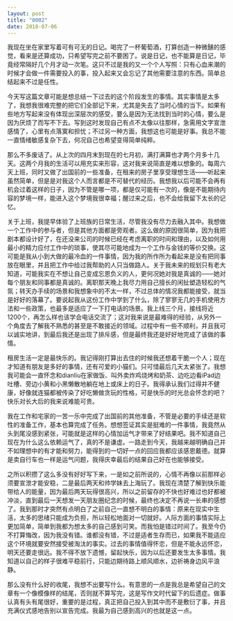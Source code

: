 ```yaml
---
layout: post
title: "0002"
date: 2018-07-06
---
```

我现在坐在家里写着可有可无的日记。喝完了一杯葡萄酒，打算创造一种微醺的感觉，看来是还算成功，只希望写完之前不要困了。说是日记，也不能算是日记，毕竟经常隔好几个月才动一次笔。这只不过是我的又一个个人写照：只有心血来潮的时候才会做一件需要投入的事，投入起来又会忘记了其他需要注意的东西。简单总结起来不过是任性。

今天写这篇文章可能是想总结一下过去的这个阶段发生的事情。其实事情是太多了，我想我很难完整的把它们全部记下来，尤其是失去了当时心情的当下。如果有些地方写起来没有体现出深层次的感受，要么是因为无法找到当时的心情，要么是因为厌烦了而写不下去。写到这时发现自己有点不太像以往那样，急需用文字宣泄感情了，心里有点落寞和担忧；不过另一种方面，我想这也可能是好事。我总不能一直情绪敏感复杂下去，何况自己也希望变得简单纯粹。

那么不多废话了。从上次的四月末到现在的七月初，满打满算也才两个月多十几天。这两个月我的生活可以用充实来形容，这对我来说简直是难以想象的。每周六天上班，同时又做了出国前的一些准备，在租来的房子里享受理想生活——听起来虽然简单，但是是对我这个人而言都是不可替代的经历。我想我以后可能不会再有机会过着这样的日子，因为不管是哪一项，都是仅可能有一次的，像是不能期待内容的梦境一样，能进入这个梦境我很幸福；醒过来之后，也不会给我留下太长的记忆。

关于上班，我提早体验了上班族的日常生活，尽管我没有尽力去融入其中。我想做一个工作中的参与者，但是其他方面都是旁观者。这么做的原因很简单，因为我把剧本都设计好了，在还没来公司的时候已经在考虑离职的时间和理由，以及如何用最小的精力应付工作中的琐事，使其尽可能地成为一个工作与金钱的等价交换。这可能是我从小到大做的最冷血的一件事情，因为我的所作所为看起来是没有把同事放在眼里，并且把工作中给过我帮助的人只当做路人。关于我未来的规划只有老大知道，可能我实在不想让自己变成忘恩负义的人，更何况她对我是真诚的——她对每个朋友和同事都是真诚的。离职那天晚上我尽力用自己擅长的闲扯塑造轻松的气氛；转天办手续的场景和我想象中的不太一样，不过总体的情况我都能接受，就当是好好的落幕了。要说起我从这份工作中学到了什么，除了寥寥无几的手机使用方法和一些政策，也最多是适应了一下打电话的场景。我上线三个月，接线将近1200个，再怎么样也该学会电话交流了；这对我来说是最难得的经验，从另外一个角度去了解我不熟悉的甚至是不敢接近的领域。过程中有一些不顺利，并且我可以诚实地讲，到最后我还是出现了排斥感，但是最终我还是好好地完成了该做的事情。

租房生活一定是最快乐的。我记得刚打算出去住的时候我还想着干脆一个人；现在才知道有朋友是多好的事情，还有可爱的小猫们。只可惜最后几天太紧张了。我想我可能会一直怀念和dianliu在家做饭、叫外卖炸鸡烧烤和奶茶、边吃边看iPad边吐槽、旁边小黄和小黑懒散地躺在地上或床上的日子。我得承认我们过得并不健康，好像就连猫都被传染了好吃懒做贪玩的性格，可是快乐的时光总会怀念的吧？快乐对长大后的我来说难能可贵。

我在工作和宅家的一苦一乐中完成了出国前的其他准备，不管是必要的手续还是软性的准备工作，基本也算完成了任务。想想签证其实是挺难的一件事情，我竟然从头到尾没感到紧张，可能就是这样的心情加运气才带来了好结果吧。我不知道自己现在为什么这么依赖运气了，真的不是谦虚。一路走到今天，我越来越明确自己并不如理想中的有才能和努力，能得到的一切好一点的回应我都应该感恩戴德。就算是卖自行车也一样是运气问题，我得庆幸最后的结果自己好在也能够接受。

之所以积攒了这么多没有好好写下来，一是如之前所说的，心情不再像以前那样必须要宣泄才能安稳，二是最后两天和帅学妹去上海玩了。我现在清楚了解到快乐能带给人的能量，因为最后两天玩得很高兴，所以之前留存的不快也好难过也好都被冲淡，直到最后一天想发一天朋友圈纪念的时候，最终也决定不再说一长串的感想了。我到那时才突然有点明白了之前自己一直想不明白的事情：原来在现实中生活，太多的思绪只能成为负担，所以轻松地面对一切就好。人际方面的事情实际上更加简单，简单到我都为想太多的自己感到可笑。而我怕是错过时间了。我至今仍不打算悔改，因为我没有错。谁都没有错，不过是适者生存而已，如果我不能适应这个环境就要安然接受被淘汰的事实。过去的事情值得怀恋，但是不能永远怀恋，明天还要走很远。我不得不放下遗憾，留起快乐，因为以后还要发生太多事情。我知道以自己的样子很难平稳前行，只能边期待路上顺风顺水，边祈祷身边风平浪静。

那么没有什么好的收尾，我想不出要写什么。有意思的一点是我总是希望自己的文章有一个像模像样的结尾，否则就不算写完，这是写作文时代留下的后遗症。做事认真有头有尾很好，重要的是过程，真正把自己投入到其中而不是敷衍了事，并且充满仪式感地告别以宣告完成。我最为自己感到高兴的也就是这一点。
